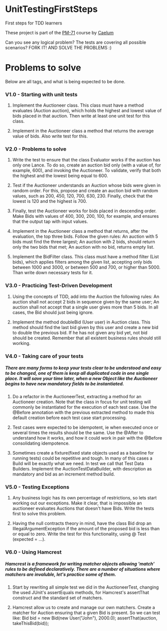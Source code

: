 UnitTestingFirstSteps
=====================

First steps for TDD learners

These project is part of the [PM-71](http://www.alura.com.br/course/PM-71) course by [Caelum](http://www.caelum.com.br/)

Can you see any logical problem? The tests are covering all possible scenarios? FORK IT! AND SOLVE THE PROBLEMS :)

# Problems to solve

Below are all tags, and what is being expected to be done.

### V1.0 - Starting with unit tests
1. Implement the Auctioneer class. This class must have a method evaluates (Auction auction), which holds the highest and lowest value of bids placed in that auction. Then write at least one unit test for this class.

2. Implement in the Auctioneer class a method that returns the average value of bids. Also write test for this.

### V2.0 - Problems to solve

1. Write the test to ensure that the class Evaluator works if the auction has only one Lance. To do so, create an auction bid only (with a value of, for example, 600), and invoking the Auctioneer. To validate, verify that both the highest and the lowest being equal to 600.

2. Test if the Auctioneer understands an Auction whose bids were given in random order. For this, propose and create an auction bid with random values​​, such as 200, 450, 120, 700, 630, 230. Finally, check that the lowest is 120 and the highest is 700.

3. Finally, test the Auctioneer works for bids placed in descending order. Make Bids with values ​​of 400, 300, 200, 100, for example, and ensures that the output tap with input values​​.

4. Implement in the Auctioneer class a method that returns, after the evaluation, the top three bids.  Follow the given rules: An auction with 5 bids must find the three largest; An auction with 2 bids, should return only the two bids that met; An auction with no bid, returns empty list.

5. Implement the BidFilter class. This class must have a method filter (List<Bid> bids), which applies filters among the given list, accepting only bids between 1000 and 3000, or between 500 and 700, or higher than 5000. Than write down necessary tests for it.

### V3.0 - Practicing Test-Driven Development

1. Using the concepts of TDD, add into the Auction the following rules: An auction shall not accept 2 bids in sequence given by the same user; An auction shall not accept that a single user gives more than 5 bids. In all cases, the Bid should just being ignore.

2. Implement the method doubleBid (User user) in Auction class. This method should find the last bid given by this user and create a new bid to double the previous bid. If he has not given any bid yet, not bid should be created. Remember that all existent business rules should still working.

### V4.0 - Taking care of your tests

##### There are many forms to keep your tests clear to be understood and easy to be changed, one of them is keep all duplicated code in one single place. It will save your time later, when a new Object like the Auctioneer begins to have new mandatory fields to be instantiated.

1. Do a refactor in the AuctioneerTest, extracting a method for an Auctioneer creation. Note that the class in focus for unit testing will commonly be instantiated for the execution of each test case. Use the @Before annotation with the previous extracted method to made this default creation before each test case start processing.

2. Test cases were expected to be idempotent, ie when executed once or several times the results should be the same. Use the @After to understand how it works, and how it could work in pair with the @Before consolidating idempotence.

3. Sometimes create a fixture(fixed state objects used as a baseline for running tests) could be repetitive and tough. In many of this cases a Build will be exactly what we need. In test we call that Test Data Builders. Implement the AuctionTestDataBuilder, with description as mandatory and bid as an increment method build.

### V5.0 - Testing Exceptions

1. Any business logic has its own percentage of restrictions, so lets start working out our exceptions. Make it clear, that is impossible an auctioneer evaluates Auctions that doesn't have Bids. Write the tests first to solve this problem.

2. Having the null contracts theory in mind, have the class Bid drop an IllegalArgumentException if the amount of the proposed bid is less than or equal to zero. Write the test for this functionality, using @ Test (expected = ...).

### V6.0 - Using Hamcrest

##### Hamcrest is a framework for writing matcher objects allowing 'match' rules to be defined declaratively. There are a number of situations where matchers are invaluble, let's practice some of them.

1. Start by rewriting all simple test we did in the AuctioneerTest, changing the used JUnit's assertEquals methods, for Hamcrest's assertThat construct and the standard set of matchers.

2. Hamcrest allow us to create and manage our own matchers. Create a matcher for Auction ensuring that a given Bid is present. So we can test like: Bid bid = new Bid(new User("John"), 2000.0); assertThat(auction, takeThisBid(bid));
